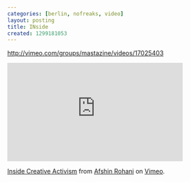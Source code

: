 ```yaml
---
categories: [berlin, nofreaks, video]
layout: posting
title: INside
created: 1299181053
---
```

<a href="http://vimeo.com/groups/mastazine/videos/17025403">http://vimeo.com/groups/mastazine/videos/17025403</a>

<iframe frameborder="0" height="225" src="http://player.vimeo.com/video/17025403" width="400"></iframe>

<a href="http://vimeo.com/groups/70563/videos/17025403">Inside Creative Activism</a> from <a href="http://vimeo.com/afshin">Afshin Rohani</a> on <a href="http://vimeo.com">Vimeo</a>.
